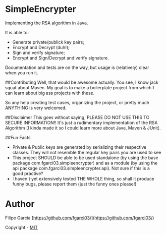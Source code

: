 SimpleEncrypter
============
Implementing the RSA algorithm in Java.

It is able to:

+ Generate private/publick key pairs;
+ Encrypt and Decrypt (duh!);
+ Sign and verify signature;
+ Encrypt and Sign/Decrypt and verify signature.


Documentation and tests are on the way, but usage is (relatively) clear when you run it.


##Contributing
Well, that would be awesome actually. You see, I know jack squat about Maven. My goal is to make
a boilerplate project from which I can learn about big ass projects with these.

So any help creating test cases, organizing the project, or pretty much ANYTHING is very welcomed.


##Disclaimer
This goes without saying, PLEASE DO NOT USE THIS TO SECURE INFORMATION!!
It's just a rudimentary implementation of the RSA Algorithm (I kinda made it so I could learn more
about Java, Maven & JUnit).


##Fun Facts
+ Private & Public keys are generated by serializing their respective classes. They will not resemble
the regular key pairs you are used to see
+ This project SHOULD be able to be used standalone (by using the base package com.fgarci03.simpleencrypter)
and as a module (by using the api package com.fgarci03.simpleencrypter.api). Not sure if this is a good practive?
+ I haven't yet extensively tested THE WHOLE thing, so shall it produce funny bugs, please report them (just
the funny ones please!)


Author
============
Filipe Garcia [https://github.com/fgarci03/](https://github.com/fgarci03/)

Copyright - [MIT](LICENSE.md)
